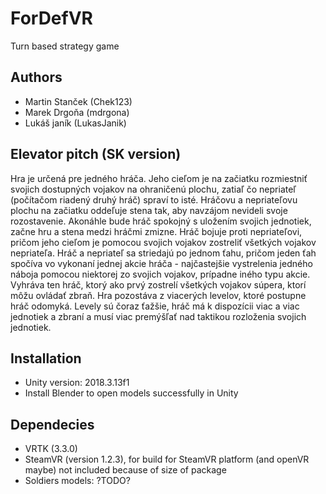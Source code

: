 # ForDefVR

Turn based strategy game

## Authors 
- Martin Stanček (Chek123)
- Marek Drgoňa (mdrgona)
- Lukáš janík (LukasJanik)

## Elevator pitch (SK version)
Hra je určená pre jedného hráča. Jeho cieľom je na začiatku rozmiestniť svojich dostupných vojakov na ohraničenú plochu, zatiaľ čo nepriateľ (počítačom riadený druhý hráč) spraví to isté. Hráčovu a nepriateľovu plochu na začiatku oddeľuje stena tak, aby navzájom nevideli svoje rozostavenie. Akonáhle bude hráč spokojný s uložením svojich jednotiek, začne hru a stena medzi hráčmi zmizne. Hráč bojuje proti nepriateľovi, pričom jeho cieľom je pomocou svojich vojakov zostreliť všetkých vojakov nepriateľa. Hráč a nepriateľ sa striedajú po jednom ťahu, pričom jeden ťah spočíva vo vykonaní jednej akcie hráča - najčastejšie vystrelenia jedného náboja pomocou niektorej zo svojich vojakov, prípadne iného typu akcie. Vyhráva ten hráč, ktorý ako prvý zostrelí všetkých vojakov súpera, ktorí môžu ovládať zbraň. Hra pozostáva z viacerých levelov, ktoré postupne hráč odomyká. Levely sú čoraz ťažšie, hráč má k dispozícii viac a viac jednotiek a zbraní a musí viac premýšľať nad taktikou rozloženia svojich jednotiek.

## Installation
- Unity version: 2018.3.13f1
- Install Blender to open models successfully in Unity

## Dependecies

- VRTK (3.3.0)
- SteamVR (version 1.2.3), for build for SteamVR platform (and openVR maybe)
not included because of size of package
- Soldiers models: ?TODO?

